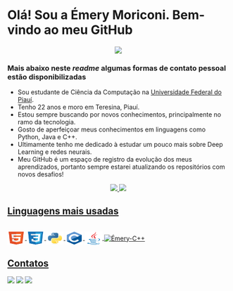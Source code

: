  # Olá! Sou a Émery Moriconi. Bem-vindo ao meu GitHub
 
 <div align="center">
 <img src="https://i.picasion.com/pic92/e2816eda1daa90077e9fe5b676fec67d.gif" width="20%" align="center"/>
</div>

### Mais abaixo neste *readme* algumas formas de contato pessoal estão disponibilizadas

- Sou estudante de Ciência da Computação na [Universidade Federal do Piauí](https://www.ufpi.br/).
- Tenho 22 anos e moro em Teresina, Piauí.
- Estou sempre buscando por novos conhecimentos, principalmente no ramo da tecnologia.
- Gosto de aperfeiçoar meus conhecimentos em linguagens como Python, Java e C++.
- Ultimamente tenho me dedicado à estudar um pouco mais sobre Deep Learning e redes neurais.
- Meu GitHub é um espaço de registro da evolução dos meus aprendizados, portanto sempre estarei atualizando os repositórios com novos desafios!

<div align="center">
  <a href="https://github.com/emerymoriconi">
  <img height="180cm" src="https://github-readme-stats.vercel.app/api?username=emerymoriconi&show_icons=true&theme=blue_navy"/>
  <img height="180cm" src="https://github-readme-stats.vercel.app/api/top-langs/?username=emerymoriconi&layout=compact&langs_count=8&theme=blue_navy"/>
</div>

## Linguagens mais usadas
<div style="display: inline_block"><br>
  <img align="center" alt="Émery-HTML" height="30" width="40" src="https://raw.githubusercontent.com/devicons/devicon/master/icons/html5/html5-original.svg">
  <img align="center" alt="Émery-CSS" height="30" width="40" src="https://raw.githubusercontent.com/devicons/devicon/master/icons/css3/css3-original.svg">
  <img align="center" alt="Émery-Python" height="30" width="40" src="https://raw.githubusercontent.com/devicons/devicon/master/icons/python/python-original.svg">
  <img align="center" alt="Émery-C" height="30" width="40" src="https://raw.githubusercontent.com/devicons/devicon/master/icons/c/c-original.svg">
  <img align="center" alt="Émery-Java" height="30" width="40" src="https://raw.githubusercontent.com/devicons/devicon/master/icons/java/java-original.svg">
  <img align="center" alt="Émery-C++" height="30" width="40" src="https://cdn.jsdelivr.net/gh/devicons/devicon/icons/cplusplus/cplusplus-original.svg">
</div>
 
 ## Contatos
 
<div> 
  <a href="https://instagram.com/emeryfmoriconi" target="_blank"><img src="https://img.shields.io/badge/-Instagram-%23E4405F?style=for-the-badge&logo=instagram&logoColor=white" target="_blank"></a>
  <a href = "mailto:emerymoriconi09@gmail.com"><img src="https://img.shields.io/badge/-Gmail-%23333?style=for-the-badge&logo=gmail&logoColor=white" target="_blank"></a>
  <a href="https://twitter.com/nallalisall" target="_blank"><img src="https://img.shields.io/badge/Twitter-1DA1F2?style=for-the-badge&logo=twitter&logoColor=white"></a>
</div>
